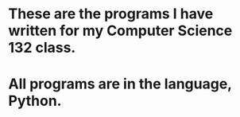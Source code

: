 # These are the programs I have written for my Computer Science 132 class. 
# All programs are in the language, Python.
